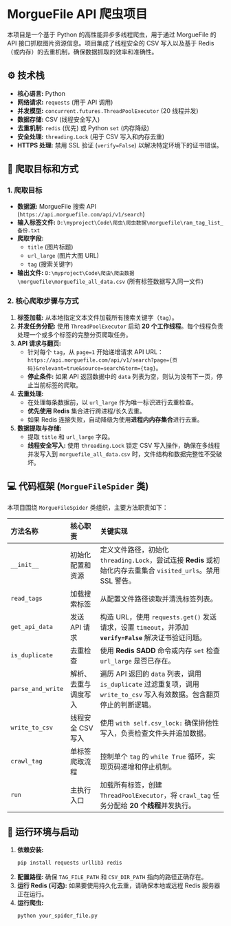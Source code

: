 
# MorgueFile API 爬虫项目

本项目是一个基于 Python 的高性能异步多线程爬虫，用于通过 MorgueFile 的 API 接口抓取图片资源信息。项目集成了线程安全的 CSV 写入以及基于 Redis（或内存）的去重机制，确保数据抓取的效率和准确性。

## ⚙️ 技术栈

* **核心语言:** Python
* **网络请求:** `requests` (用于 API 调用)
* **并发模型:** `concurrent.futures.ThreadPoolExecutor` (20 线程并发)
* **数据存储:** CSV (线程安全写入)
* **去重机制:** `redis` (优先) 或 Python `set` (内存降级)
* **安全处理:** `threading.Lock` (用于 CSV 写入和内存去重)
* **HTTPS 处理:** 禁用 SSL 验证 (`verify=False`) 以解决特定环境下的证书错误。

## 🎯 爬取目标和方式

### 1. 爬取目标

* **数据源:** MorgueFile 搜索 API (`https://api.morguefile.com/api/v1/search`)
* **输入标签文件:** `D:\myproject\Code\爬虫\爬虫数据\morguefile\ram_tag_list_备份.txt`
* **爬取字段:**
    * `title` (图片标题)
    * `url_large` (图片大图 URL)
    * `tag` (搜索关键字)
* **输出文件:** `D:\myproject\Code\爬虫\爬虫数据\morguefile\morguefile_all_data.csv` (所有标签数据写入同一文件)

### 2. 核心爬取步骤与方式

1.  **标签加载:** 从本地指定文本文件加载所有搜索关键字（`tag`）。
2.  **并发任务分配:** 使用 `ThreadPoolExecutor` 启动 **20 个工作线程**。每个线程负责处理一个或多个标签的完整分页爬取任务。
3.  **API 请求与翻页:**
    * 针对每个 `tag`，从 `page=1` 开始递增请求 API URL：`https://api.morguefile.com/api/v1/search?page={页码}&relevant=true&source=search&term={tag}`。
    * **停止条件:** 如果 API 返回数据中的 `data` 列表为空，则认为没有下一页，停止当前标签的爬取。
4.  **去重处理:**
    * 在处理每条数据前，以 `url_large` 作为唯一标识进行去重检查。
    * **优先使用 Redis** 集合进行跨进程/长久去重。
    * 如果 Redis 连接失败，自动降级为使用**进程内内存集合**进行去重。
5.  **数据提取与存储:**
    * 提取 `title` 和 `url_large` 字段。
    * **线程安全写入:** 使用 `threading.Lock` 锁定 CSV 写入操作，确保在多线程并发写入到 `morguefile_all_data.csv` 时，文件结构和数据完整性不受破坏。

## 💻 代码框架 (`MorgueFileSpider` 类)

本项目围绕 `MorgueFileSpider` 类组织，主要方法职责如下：

| 方法名称 | 核心职责 | 关键实现 |
| :--- | :--- | :--- |
| `__init__` | 初始化配置和资源 | 定义文件路径，初始化 `threading.Lock`，尝试连接 **Redis** 或初始化内存去重集合 `visited_urls`。禁用 SSL 警告。 |
| `read_tags` | 加载搜索标签 | 从配置文件路径读取并清洗标签列表。 |
| `get_api_data` | 发送 API 请求 | 构造 URL，使用 `requests.get()` 发送请求，设置 `timeout`，并添加 **`verify=False`** 解决证书验证问题。 |
| `is_duplicate` | 去重检查 | 使用 **Redis SADD** 命令或内存 `set` 检查 `url_large` 是否已存在。 |
| `parse_and_write` | 解析、去重与调度写入 | 遍历 API 返回的 `data` 列表，调用 `is_duplicate` 过滤重复项，调用 `write_to_csv` 写入有效数据。包含翻页停止的判断逻辑。 |
| `write_to_csv` | 线程安全 CSV 写入 | 使用 `with self.csv_lock:` 确保排他性写入，负责检查文件头并追加数据。 |
| `crawl_tag` | 单标签爬取流程 | 控制单个 `tag` 的 `while True` 循环，实现页码递增和停止机制。 |
| `run` | 主执行入口 | 加载所有标签，创建 `ThreadPoolExecutor`，将 `crawl_tag` 任务分配给 **20 个线程**并发执行。 |

## 🚀 运行环境与启动

1.  **依赖安装:**
    ```bash
    pip install requests urllib3 redis
    ```
2.  **配置路径:** 确保 `TAG_FILE_PATH` 和 `CSV_DIR_PATH` 指向的路径正确存在。
3.  **运行 Redis (可选):** 如果要使用持久化去重，请确保本地或远程 Redis 服务器正在运行。
4.  **运行爬虫:**
    ```bash
    python your_spider_file.py
    ```
````